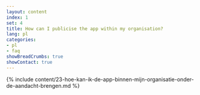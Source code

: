 ```yaml
---
layout: content
index: 1
set: 4
title: How can I publicise the app within my organisation?
lang: pl
categories:
- pl
- faq
showBreadCrumbs: true
showContact: true
---
```

{% include content/23-hoe-kan-ik-de-app-binnen-mijn-organisatie-onder-de-aandacht-brengen.md %}
